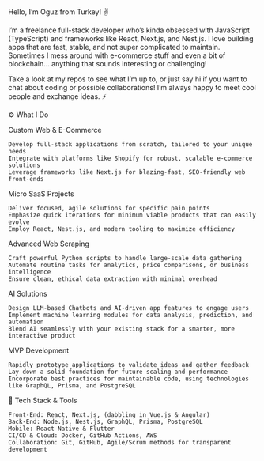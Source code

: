 Hello, I’m Oguz from Turkey! ✌️

I’m a freelance full-stack developer who’s kinda obsessed with JavaScript (TypeScript) and frameworks like React, Next.js, and Nest.js. I love building apps that are fast, stable, and not super complicated to maintain. Sometimes I mess around with e-commerce stuff and even a bit of blockchain... anything that sounds interesting or challenging!

Take a look at my repos to see what I’m up to, or just say hi if you want to chat about coding or possible collaborations! I’m always happy to meet cool people and exchange ideas. ⚡

⚙️ What I Do

Custom Web & E-Commerce

    Develop full-stack applications from scratch, tailored to your unique needs
    Integrate with platforms like Shopify for robust, scalable e-commerce solutions
    Leverage frameworks like Next.js for blazing-fast, SEO-friendly web front-ends

Micro SaaS Projects

    Deliver focused, agile solutions for specific pain points
    Emphasize quick iterations for minimum viable products that can easily evolve
    Employ React, Nest.js, and modern tooling to maximize efficiency

Advanced Web Scraping

    Craft powerful Python scripts to handle large-scale data gathering
    Automate routine tasks for analytics, price comparisons, or business intelligence
    Ensure clean, ethical data extraction with minimal overhead

AI Solutions

    Design LLM-based Chatbots and AI-driven app features to engage users
    Implement machine learning modules for data analysis, prediction, and automation
    Blend AI seamlessly with your existing stack for a smarter, more interactive product

MVP Development

    Rapidly prototype applications to validate ideas and gather feedback
    Lay down a solid foundation for future scaling and performance
    Incorporate best practices for maintainable code, using technologies like GraphQL, Prisma, and PostgreSQL

🚀 Tech Stack & Tools

    Front-End: React, Next.js, (dabbling in Vue.js & Angular)
    Back-End: Node.js, Nest.js, GraphQL, Prisma, PostgreSQL
    Mobile: React Native & Flutter
    CI/CD & Cloud: Docker, GitHub Actions, AWS
    Collaboration: Git, GitHub, Agile/Scrum methods for transparent development

